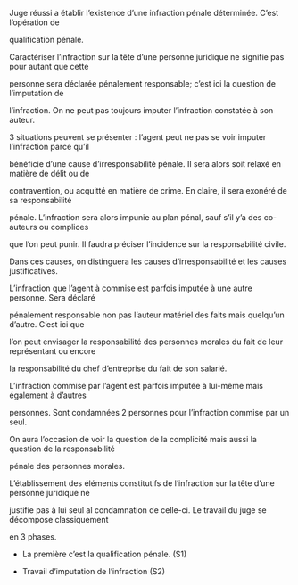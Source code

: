 Juge réussi a établir l’existence d’une infraction pénale déterminée. C’est l’opération de

qualification pénale.

Caractériser l’infraction sur la tête d’une personne juridique ne signifie pas pour autant que cette

personne sera déclarée pénalement responsable; c’est ici la question de l’imputation de

l’infraction. On ne peut pas toujours imputer l’infraction constatée à son auteur.

3 situations peuvent se présenter : l’agent peut ne pas se voir imputer l’infraction parce qu’il

bénéficie d’une cause d’irresponsabilité pénale. Il sera alors soit relaxé en matière de délit ou de

contravention, ou acquitté en matière de crime. En claire, il sera exonéré de sa responsabilité

pénale. L’infraction sera alors impunie au plan pénal, sauf s’il y’a des co-auteurs ou complices

que l’on peut punir. Il faudra préciser l’incidence sur la responsabilité civile.

Dans ces causes, on distinguera les causes d’irresponsabilité et les causes justificatives.

L’infraction que l’agent à commise est parfois imputée à une autre personne. Sera déclaré

pénalement responsable non pas l’auteur matériel des faits mais quelqu’un d’autre. C’est ici que

l’on peut envisager la responsabilité des personnes morales du fait de leur représentant ou encore

la responsabilité du chef d’entreprise du fait de son salarié.

L’infraction commise par l’agent est parfois imputée à lui-même mais également à d’autres

personnes. Sont condamnées 2 personnes pour l’infraction commise par un seul.

On aura l’occasion de voir la question de la complicité mais aussi la question de la responsabilité

pénale des personnes morales.

L’établissement des éléments constitutifs de l’infraction sur la tête d’une personne juridique ne

justifie pas à lui seul al condamnation de celle-ci. Le travail du juge se décompose classiquement

en 3 phases.

- La première c’est la qualification pénale. (S1)

- Travail d’imputation de l’infraction (S2)
